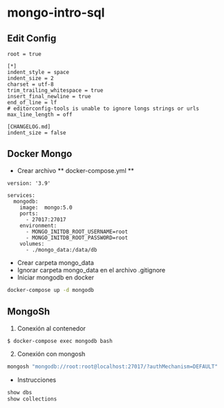 # mongo-intro-sql

## Edit Config
```
root = true

[*]
indent_style = space
indent_size = 2
charset = utf-8
trim_trailing_whitespace = true
insert_final_newline = true
end_of_line = lf
# editorconfig-tools is unable to ignore longs strings or urls
max_line_length = off

[CHANGELOG.md]
indent_size = false
```
## Docker Mongo

* Crear archivo ** docker-compose.yml **
```
version: '3.9'

services:
  mongodb:
    image:  mongo:5.0
    ports:
      - 27017:27017
    environment:
      - MONGO_INITDB_ROOT_USERNAME=root
      - MONGO_INITDB_ROOT_PASSWORD=root
    volumes:
      - ./mongo_data:/data/db
```      
* Crear carpeta mongo_data
* Ignorar carpeta mongo_data en el archivo .gitignore
* Iniciar mongodb en docker
```sh
docker-compose up -d mongodb
```

## MongoSh

1. Conexión al contenedor
```sh
$ docker-compose exec mongodb bash
```
2. Conexión con mongosh
```sh
mongosh "mongodb://root:root@localhost:27017/?authMechanism=DEFAULT"
```

* Instrucciones 
```sh
show dbs
show collections
```